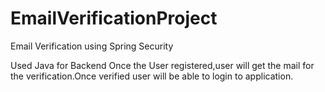 # EmailVerificationProject
Email Verification using Spring Security

Used Java for Backend
Once the User registered,user will get the mail for the verification.Once verified user will be able to login to application.

